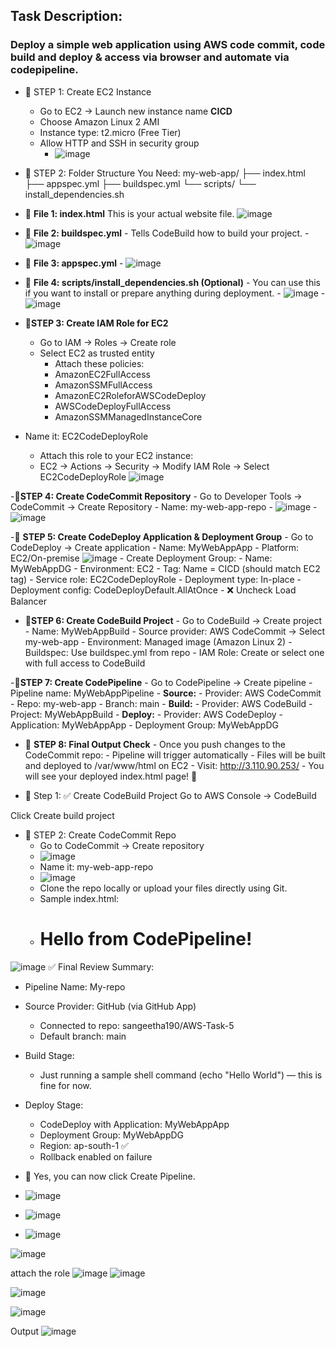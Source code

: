 ## Task Description:

### Deploy a simple web application using AWS code commit, code build and deploy & access via browser and automate via codepipeline.
- 🔹 STEP 1: Create EC2 Instance
    - Go to EC2 → Launch new instance name **CICD**
    - Choose Amazon Linux 2 AMI
    - Instance type: t2.micro (Free Tier)
    - Allow HTTP and SSH in security group
        - ![image](https://github.com/user-attachments/assets/ee8d0f2f-87e1-4d04-b0ea-6eaf7c9bc9e2)

- 🔹 STEP 2: Folder Structure You Need:
my-web-app/
├── index.html
├── appspec.yml
├── buildspec.yml
└── scripts/
    └── install_dependencies.sh

- 📄 **File 1: index.html**
This is your actual website file.
      ![image](https://github.com/user-attachments/assets/4010af06-9fd6-4773-af34-66756cc2019b)

- 📄 **File 2: buildspec.yml**
      - Tells CodeBuild how to build your project.
      - ![image](https://github.com/user-attachments/assets/e1283659-7507-4d41-84ca-5fb79f9d68cb)

- 📄 **File 3: appspec.yml**
      -  ![image](https://github.com/user-attachments/assets/a6f5ac5b-f8aa-4f76-b78e-038405c594ac)

- 📄 **File 4: scripts/install_dependencies.sh (Optional)**
      - You can use this if you want to install or prepare anything during deployment.
      - ![image](https://github.com/user-attachments/assets/e135d39f-4137-498b-a3a8-027038b2646b)
      -  ![image](https://github.com/user-attachments/assets/c19e854a-4c0a-46d7-83cf-d4b8b0ef5eb1)

- 🔹**STEP 3: Create IAM Role for EC2**
     - Go to IAM → Roles → Create role
     - Select EC2 as trusted entity
       - Attach these policies:
       - AmazonEC2FullAccess
       - AmazonSSMFullAccess
       - AmazonEC2RoleforAWSCodeDeploy
       - AWSCodeDeployFullAccess
       - AmazonSSMManagedInstanceCore
- Name it: EC2CodeDeployRole
  - Attach this role to your EC2 instance:
  - EC2 → Actions → Security → Modify IAM Role → Select EC2CodeDeployRole
![image](https://github.com/user-attachments/assets/f3659ae9-ee9f-4136-925c-fbb80c036074)

-🔹**STEP 4: Create CodeCommit Repository**
    - Go to Developer Tools → CodeCommit → Create Repository
      - Name: my-web-app-repo
      - ![image](https://github.com/user-attachments/assets/ba1952ae-7d85-4402-8e64-1a749b3ef088)
      - ![image](https://github.com/user-attachments/assets/ff95128d-d441-41fa-bad3-230124cfc88d)

-🔹 **STEP 5: Create CodeDeploy Application & Deployment Group**
    - Go to CodeDeploy → Create application
       - Name: MyWebAppApp
       - Platform: EC2/On-premise
![image](https://github.com/user-attachments/assets/48e6aa40-2c7e-455b-a09e-12246189fa0b)
     - Create Deployment Group:
        - Name: MyWebAppDG
        - Environment: EC2
        - Tag: Name = CICD (should match EC2 tag)
        - Service role: EC2CodeDeployRole
        - Deployment type: In-place
        - Deployment config: CodeDeployDefault.AllAtOnce
        - ❌ Uncheck Load Balancer

- 🔹**STEP 6: Create CodeBuild Project**
       - Go to CodeBuild → Create project
       - Name: MyWebAppBuild
       - Source provider: AWS CodeCommit → Select my-web-app
       - Environment: Managed image (Amazon Linux 2)
       - Buildspec: Use buildspec.yml from repo
       - IAM Role: Create or select one with full access to CodeBuild

-🔹**STEP 7: Create CodePipeline**
    - Go to CodePipeline → Create pipeline
    - Pipeline name: MyWebAppPipeline
    - **Source:**
       - Provider: AWS CodeCommit
       - Repo: my-web-app
       - Branch: main
    - **Build:**
       - Provider: AWS CodeBuild
       - Project: MyWebAppBuild
    - **Deploy:**
       - Provider: AWS CodeDeploy
       - Application: MyWebAppApp
       - Deployment Group: MyWebAppDG
       
- 🔹 **STEP 8: Final Output Check**
      - Once you push changes to the CodeCommit repo:
        - Pipeline will trigger automatically
        - Files will be built and deployed to /var/www/html on EC2
      - Visit: http://3.110.90.253/
      - You will see your deployed index.html page! 🎉

- 🧱 Step 1: ✅ Create CodeBuild Project
Go to AWS Console → CodeBuild

Click Create build project
- 🔹 STEP 2: Create CodeCommit Repo
    - Go to CodeCommit → Create repository
    - ![image](https://github.com/user-attachments/assets/ba1952ae-7d85-4402-8e64-1a749b3ef088)
    - Name it: my-web-app-repo
    - ![image](https://github.com/user-attachments/assets/ff95128d-d441-41fa-bad3-230124cfc88d)
    - Clone the repo locally or upload your files directly using Git.
    - Sample index.html:
    - <!DOCTYPE html>
        <html>
         <head><title>My Web App</title></head>
         <body><h1>Hello from CodePipeline!</h1></body>
       </html>


![image](https://github.com/user-attachments/assets/48e6aa40-2c7e-455b-a09e-12246189fa0b)
✅ Final Review Summary:
- Pipeline Name: My-repo

- Source Provider: GitHub (via GitHub App)
    - Connected to repo: sangeetha190/AWS-Task-5
    - Default branch: main
- Build Stage:
    - Just running a sample shell command (echo "Hello World") — this is fine for now.
- Deploy Stage:
    - CodeDeploy with Application: MyWebAppApp
    - Deployment Group: MyWebAppDG
    - Region: ap-south-1 ✅
    - Rollback enabled on failure
- 🎯 Yes, you can now click Create Pipeline.
- ![image](https://github.com/user-attachments/assets/c22d2f57-ba18-4b7c-9226-bb7bc70ec75b)
- ![image](https://github.com/user-attachments/assets/2f6eb14a-de68-43d5-96a2-670b7a1081ea)
- ![image](https://github.com/user-attachments/assets/ea027609-816e-4a64-8b4d-58f59a9987ac)

![image](https://github.com/user-attachments/assets/ba227dc1-971d-475b-88b6-abd963c72893)

attach the role 
![image](https://github.com/user-attachments/assets/f3659ae9-ee9f-4136-925c-fbb80c036074)
![image](https://github.com/user-attachments/assets/2b2f2ed7-46ad-4f82-b646-3753f68ad9a1)

![image](https://github.com/user-attachments/assets/6ea3aef4-4277-4edf-89a3-1baa78c9bb5b)



![image](https://github.com/user-attachments/assets/4925ba31-48fe-4151-8c9d-cc02155be0c2)

Output
![image](https://github.com/user-attachments/assets/adc524ea-a42e-41fb-9954-1986b67b16af)



